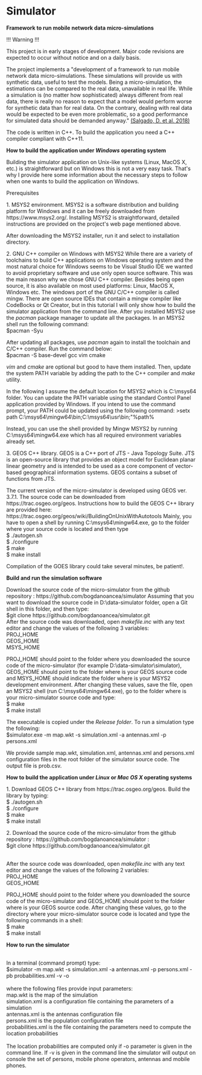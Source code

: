 # Simulator
<b> Framework to run mobile network data micro-simulations </b>
<p>
<p>!!! Warning !!!</p>
This project is in early stages of development. 
Major code revisions are expected to occur without notice and on a daily basis.
</p>

<p>
The project implements a "development of a framework to run mobile network data micro-simulations. 
These simulations will provide us with synthetic data, useful to test the models. 
Being a micro-simulation, the estimations can be compared to the real data, unavailable in real life. 
While a simulation is (no matter how sophisticated) always different from real data, 
there is really no reason to expect that a model would perform worse for synthetic data than for real data. 
On the contrary, dealing with real data would be expected to be even more problematic, 
so a good performance for simulated data should be demanded anyway." <a href = "https://webgate.ec.europa.eu/fpfis/mwikis/essnetbigdata/images/5/56/WPI_A_framework_for_mobile_network_data_micro-simulation_2019_02_14.pdf">(Salgado, D. et al. 2018)</a>

The code is written in C++. To build the application you need a C++ compiler compliant with C++11.
 
</p>

<b>How to build the application under <I>Windows</I> operating system</b>
<p>
Building the simulator application on Unix-like systems (Linux, MacOS X, etc.) is straightforward but on Windows
this is not a very easy task. That's why I provide here some information about the necessary steps to follow when 
one wants to build the application on Windows.
 
<p>Prerequisites
<p>1. MSYS2 environment. MSYS2 is a software distribution and building platform for Windows and 
it can be freely downloaded from https://www.msys2.org/. Installing MSYS2 is straightforward, detailed instructions
are provided on the project's web page mentioned above.
<p>After downloading the MSYS2 installer, run it and select to installation directory. 

<p>2. GNU C++ compiler on Windows with MSYS2
While there are a variety of toolchains to build C++ applications on Windows operating system and the most natural choice 
for Windows seems to be Visual Studio IDE we wanted to avoid proprietary software and use only open source software. This was the main
reason why we chose GNU C++ compiler. Besides being open source, it is also available on most used platforms: Linux, MacOS X, Windows etc.
The windows port of the GNU C/C++ compiler is called mingw. There are open source IDEs that contain a mingw compiler like CodeBocks or
Qt Creator, but in this tutorial I will only show how to build the simulator application from the command line.
After you installed MSYS2 use the <I>pacman</I> package manager to update all the packages. In an MSYS2 shell run the following command:
<br>$pacman -Syu

<p>
 After updating all packages, use <I>pacman</I> again to install the toolchain and C/C++ compiler. Run the command below:
<br>$pacman -S base-devel gcc vim cmake

<I>vim</I> and <I>cmake</I> are optional but good to have them installed.
Then, update the system PATH variable by adding the path to the C++ compiler and <I>make</I> utility.

<p>In the following I assume the default location for MSYS2 which is C:\msys64 folder. You can update the PATH variable using the standard Control Panel application provided by Windows.
If you intend to use the command prompt, your PATH could be updated using the following command:
>setx path C:\msys64\mingw64\bin;C:\msys64\usr\bin;"%path%

Instead, you can use the shell provided by Mingw MSYS2 by running C:\msys64\mingw64.exe which has all required environment variables already set.

<p>3. GEOS C++ library. GEOS is a C++ port of JTS - Java Topology Suite. JTS 
is an open-source library that provides an object model for Euclidean planar linear geometry 
and is intended to be used as a core component of vector-based geographical information systems. GEOS contains a subset of
functions from JTS. 
<p>The current version of the micro-simulator is developed using GEOS ver. 3.7.1. The source code can be downloaded from
https://trac.osgeo.org/geos. Instructions how to build the GEOS C++ library are provided here: https://trac.osgeo.org/geos/wiki/BuildingOnUnixWithAutotools
Mainly, you have to open a shell by running C:\msys64\mingw64.exe, go to the folder where your source code is located and then type
<br>$ ./autogen.sh
<br>$ ./configure
<br>$ make
<br>$ make install

<P> Compilation of the GOES library could take several minutes, be patient!.

<B>Build and run the simulation software</B>
<p>Download the source code of the micro-simulator from the github repository : https://github.com/bogdanoancea/simulator
Assuming that you want to download the source code in D:\data-simulator folder, open a Git shell in this folder, and then type:
<br>$git clone https://github.com/bogdanoancea/simulator.git
<br>After the source code was downloaded, open <I>makefile.inc</I> with any text editor and change the values of the following 3 variables:
<br>PROJ_HOME
<br>GEOS_HOME
<br>MSYS_HOME

<p> PROJ_HOME should point to the folder where you downloaded the source code of the micro-simulator (for example D:\data-simulator\simulator), 
GEOS_HOME should point to
the folder where is your GEOS source code and MSYS_HOME should indicate the folder where is your MSYS2 development environment.
After changing these values, save the file, open an MSYS2 shell (run C:\msys64\mingw64.exe), go to the folder where is your micro-simulator 
source code and type:
<br>$ make
<br>$ make install

<p> The executable is copied under the <I>Release folder</I>. To run a simulation type the following:
<br>$simulator.exe -m map.wkt -s simulation.xml -a antennas.xml -p persons.xml 

<p> We provide sample map.wkt, simulation.xml, antennas.xml and persons.xml configuration files in the root folder of the simulator source code. 
The output file is prob.csv.

<p>
<b>How to build the application under <I>Linux</I> or <I>Mac OS X</I> operating systems</b>
<p>1. Download GEOS C++ library from https://trac.osgeo.org/geos. Build the library by typing:
<br>$ ./autogen.sh
<br>$ ./configure
<br>$ make
<br>$ make install

<p>2. Download the source code of the micro-simulator from the github repository : https://github.com/bogdanoancea/simulator :
<br>$git clone https://github.com/bogdanoancea/simulator.git

<br>After the source code was downloaded, open <I>makefile.inc</I> with any text editor and change the values of 
the following 2 variables:
<br>PROJ_HOME
<br>GEOS_HOME

<p> PROJ_HOME should point to the folder where you downloaded the source code of the micro-simulator 
and GEOS_HOME should point to
the folder where is your GEOS source code. 
After changing these values, go to the directory where your micro-simulator source code is located and type the following commands in
a shell:
<br>$ make
<br>$ make install

<p>
<b>How to run the simulator</b>
<p>
<br>In a terminal (command prompt) type:
<br>$simulator -m map.wkt -s simulation.xml -a antennas.xml -p persons.xml -pb probabilities.xml -v -o
<br>
<br>where the following files provide input parameters:
<br> map.wkt is the map of the simulation
<br> simulation.xml is a configuration file containing the parameters of a simulation
<br> antennas.xml is the antennas configuration file
<br> persons.xml is the population configuration file
<br> probabilities.xml is the file containing the parameters need to compute the location probabilities
<br>
<br>The location probabilities are computed only if -o parameter is given in the command line. If -v is given in the command line the simulator will output on console the set of persons, mobile phone operators, antennas and mobile phones.


